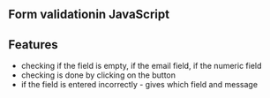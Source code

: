 ## Form validationin JavaScript

## Features
* checking if the field is empty, if the email field, if the numeric field
* checking is done by clicking on the button
* if the field is entered incorrectly - gives which field and message